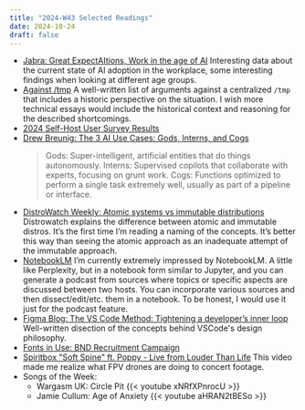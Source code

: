 ```yaml
---
title: "2024-W43 Selected Readings"
date: 2024-10-24
draft: false
---
```


- [Jabra: Great ExpectAItions, Work in the age of AI](https://www.jabra.com/de-de/thought-leadership/ai-at-work)
  Interesting data about the current state of AI adoption in the workplace, some interesting findings when looking at different age groups.
- [Against /tmp](https://dotat.at/@/2024-10-22-tmp.html)
  A well-written list of arguments against a centralized `/tmp` that includes a historic perspective on the situation. I wish more technical essays would include the historical context and reasoning for the described shortcomings.
- [2024 Self-Host User Survey Results](https://selfh.st/survey/2024-results/)
- [Drew Breunig: The 3 AI Use Cases: Gods, Interns, and Cogs](https://www.dbreunig.com/2024/10/18/the-3-ai-use-cases-gods-interns-and-cogs.html)
  > Gods: Super-intelligent, artificial entities that do things autonomously.
  > Interns: Supervised copilots that collaborate with experts, focusing on grunt work.
  > Cogs: Functions optimized to perform a single task extremely well, usually as part of a pipeline or interface.
- [DistroWatch Weekly: Atomic systems vs immutable distributions](https://distrowatch.com/weekly.php?issue=20241021#qa)
  Distrowatch explains the difference between atomic and immutable distros. It’s the first time I’m reading a naming of the concepts. It’s better this way than seeing the atomic approach as an inadequate attempt of the immutable approach.
- [NotebookLM](https://notebooklm.google.com/)
  I’m currently extremely impressed by NotebookLM. A little like Perplexity, but in a notebook form similar to Jupyter, and you can generate a podcast from sources where topics or specific aspects are discussed between two hosts. You can incorporate various sources and then dissect/edit/etc. them in a notebook. To be honest, I would use it just for the podcast feature.
- [Figma Blog: The VS Code Method: Tightening a developer’s inner loop](https://www.figma.com/blog/the-vs-code-method-inner-loop/)
  Well-written disection of the concepts behind VSCode's design philosophy.
- [Fonts in Use: BND Recruitment Campaign](https://fontsinuse.com/uses/63455/bnd-recruitment-campaign)
- [Spiritbox "Soft Spine" ft. Poppy - Live from Louder Than Life](https://youtu.be/mMpEN2Jv7xM) This video made me realize what FPV drones are doing to concert footage.
- Songs of the Week:
  - Wargasm UK: Circle Pit
    {{< youtube xNRfXPnrocU >}}
  - Jamie Cullum: Age of Anxiety
    {{< youtube aHRAN2tBESo  >}}